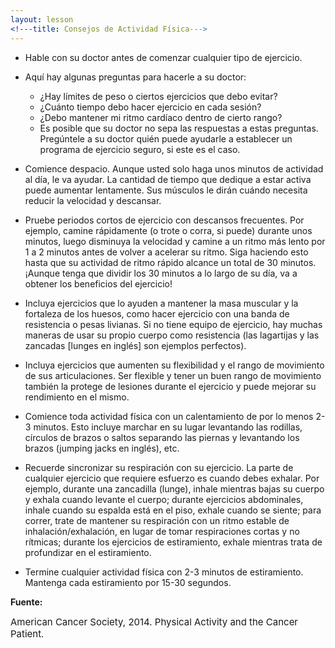 ```yaml
---
layout: lesson
<!---title: Consejos de Actividad Física--->
---
```


* Hable con su doctor antes de comenzar cualquier tipo de ejercicio.

* Aquí hay algunas preguntas para hacerle a su doctor:
    - ¿Hay límites de peso o ciertos ejercicios que debo evitar?
    - ¿Cuánto tiempo debo hacer ejercicio en cada sesión?
    - ¿Debo mantener mi ritmo cardíaco dentro de cierto rango?
    - Es posible que su doctor no sepa las respuestas a estas preguntas. Pregúntele a su doctor quién puede ayudarle a establecer un programa de ejercicio seguro, si este es el caso.

* Comience despacio. Aunque usted solo haga unos minutos de actividad al día, le va ayudar. La cantidad de tiempo que dedique a estar activa puede aumentar lentamente. Sus músculos le dirán cuándo necesita reducir la velocidad y descansar.

* Pruebe periodos cortos de ejercicio con descansos frecuentes. Por ejemplo, camine rápidamente (o trote o corra, si puede) durante unos minutos, luego disminuya la velocidad y camine a un ritmo más lento por 1 a 2 minutos antes de volver a acelerar su ritmo. Siga haciendo esto hasta que su actividad de ritmo rápido alcance un total de 30 minutos. ¡Aunque tenga que dividir los 30 minutos a lo largo de su día, va a obtener los beneficios del ejercicio!

* Incluya ejercicios que lo ayuden a mantener la masa muscular y la fortaleza de los huesos, como hacer ejercicio con una banda de resistencia o pesas livianas. Si no tiene equipo de ejercicio, hay muchas maneras de usar su propio cuerpo como resistencia (las lagartijas y las zancadas [lunges en inglés] son ejemplos perfectos).

* Incluya ejercicios que aumenten su flexibilidad y el rango de movimiento de sus articulaciones. Ser flexible y tener un buen rango de movimiento también la protege de lesiones durante el ejercicio y puede mejorar su rendimiento en el mismo.

* Comience toda actividad física con un calentamiento de por lo menos 2-3 minutos. Esto incluye marchar en su lugar levantando las rodillas, círculos de brazos o saltos separando las piernas y levantando los brazos (jumping jacks en inglés), etc.

* Recuerde sincronizar su respiración con su ejercicio. La parte de cualquier ejercicio que requiere esfuerzo es cuando debes exhalar. Por ejemplo, durante una zancadilla (lunge), inhale mientras bajas su cuerpo y exhala cuando levante el cuerpo; durante ejercicios abdominales, inhale cuando su espalda está en el piso, exhale cuando se siente; para correr, trate de mantener su respiración con un ritmo estable de inhalación/exhalación, en lugar de tomar respiraciones cortas y no rítmicas; durante los ejercicios de estiramiento, exhale mientras trata de profundizar en el estiramiento.

* Termine cualquier actividad física con 2-3 minutos de estiramiento. Mantenga cada estiramiento por 15-30 segundos.

**Fuente:**

<span style="font-size:15px;">American Cancer Society, 2014. Physical Activity and the Cancer Patient.</span>